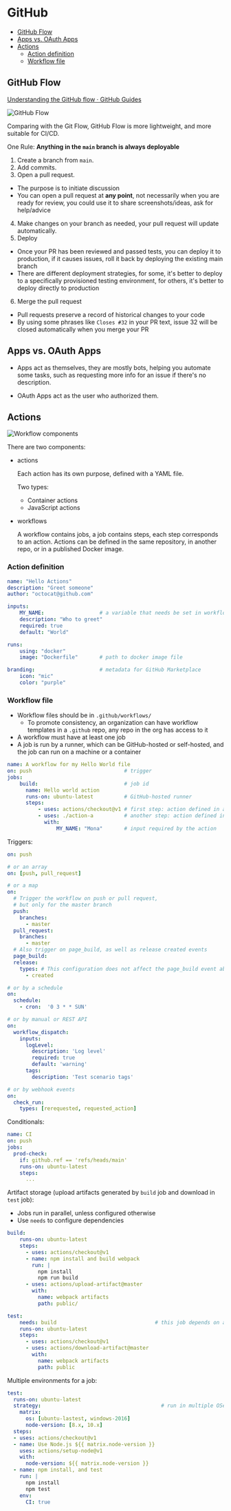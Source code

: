 # GitHub

- [GitHub Flow](#github-flow)
- [Apps vs. OAuth Apps](#apps-vs-oauth-apps)
- [Actions](#actions)
  - [Action definition](#action-definition)
  - [Workflow file](#workflow-file)

## GitHub Flow

[Understanding the GitHub flow · GitHub Guides](https://guides.github.com/introduction/flow/)

![GitHub Flow](./images/github_github-flow.png)

Comparing with the Git Flow, GitHub Flow is more lightweight, and more suitable for CI/CD.

One Rule: **Anything in the `main` branch is always deployable**

1. Create a branch from `main`.
2. Add commits.
3. Open a pull request.

  - The purpose is to initiate discussion
  - You can open a pull request at **any point**, not necessarily when you are ready for review, you could use it to share screenshots/ideas, ask for help/advice

4. Make changes on your branch as needed, your pull request will update automatically.
5. Deploy
  - Once your PR has been reviewed and passed tests, you can deploy it to production, if it causes issues, roll it back by deploying the existing main branch
  - There are different deployment strategies, for some, it's better to deploy to a specifically provisioned testing environment, for others, it's better to deploy directly to production
6. Merge the pull request
  - Pull requests preserve a record of historical changes to your code
  - By using some phrases like `Closes #32` in your PR text, issue 32 will be closed automatically when you merge your PR


## Apps vs. OAuth Apps

 - Apps act as themselves, they are mostly bots, helping you automate some tasks, such as requesting more info for an issue if there's no description.

 - OAuth Apps act as the user who authorized them.


## Actions

![Workflow components](./images/github_actions-workflow-components.png)

There are two components:

- actions

  Each action has its own purpose, defined with a YAML file.

  Two types:

  - Container actions
  - JavaScript actions

- workflows

  A workflow contains jobs, a job contains steps, each step corresponds to an action. Actions can be defined in the same repository, in another repo, or in a published Docker image.


### Action definition

```yaml
name: "Hello Actions"
description: "Greet someone"
author: "octocat@github.com"

inputs:
    MY_NAME:                  # a variable that needs be set in workflow
    description: "Who to greet"
    required: true
    default: "World"

runs:
    using: "docker"
    image: "Dockerfile"       # path to docker image file

branding:                     # metadata for GitHub Marketplace
    icon: "mic"
    color: "purple"
```

### Workflow file

- Workflow files should be in `.github/workflows/`
  - To promote consistency, an organization can have workflow templates in a `.github` repo, any repo in the org has access to it
- A workflow must have at least one job
- A job is run by a runner, which can be GitHub-hosted or self-hosted, and the job can run on a machine or a container

```yaml
name: A workflow for my Hello World file
on: push                              # trigger
jobs:
    build:                            # job id
      name: Hello world action
      runs-on: ubuntu-latest          # GitHub-hosted runner
      steps:
          - uses: actions/checkout@v1 # first step: action defined in another repo
          - uses: ./action-a          # another step: action defined in same repo
            with:
                MY_NAME: "Mona"       # input required by the action
```

Triggers:

```yaml
on: push

# or an array
on: [push, pull_request]

# or a map
on:
  # Trigger the workflow on push or pull request,
  # but only for the master branch
  push:
    branches:
      - master
  pull_request:
    branches:
      - master
  # Also trigger on page_build, as well as release created events
  page_build:
  release:
    types: # This configuration does not affect the page_build event above
      - created

# or by a schedule
on:
  schedule:
    - cron:  '0 3 * * SUN'

# or by manual or REST API
on:
  workflow_dispatch:
    inputs:
      logLevel:
        description: 'Log level'
        required: true
        default: 'warning'
      tags:
        description: 'Test scenario tags'

# or by webhook events
on:
  check_run:
    types: [rerequested, requested_action]
```

Conditionals:

```yaml
name: CI
on: push
jobs:
  prod-check:
    if: github.ref == 'refs/heads/main'
    runs-on: ubuntu-latest
    steps:
      ...
```

Artifact storage (upload artifacts generated by `build` job and download in `test` job):
  - Jobs run in parallel, unless configured otherwise
  - Use `needs` to configure dependencies

```yaml
build:
    runs-on: ubuntu-latest
    steps:
      - uses: actions/checkout@v1
      - name: npm install and build webpack
        run: |
          npm install
          npm run build
      - uses: actions/upload-artifact@master
        with:
          name: webpack artifacts
          path: public/

test:
    needs: build                                # this job depends on another job
    runs-on: ubuntu-latest
    steps:
      - uses: actions/checkout@v1
      - uses: actions/download-artifact@master
        with:
          name: webpack artifacts
          path: public
```

Multiple environments for a job:

```yaml
test:
  runs-on: ubuntu-latest
  strategy:                                       # run in multiple OSes and Node version
    matrix:
      os: [ubuntu-lastest, windows-2016]
      node-version: [8.x, 10.x]
  steps:
  - uses: actions/checkout@v1
  - name: Use Node.js ${{ matrix.node-version }}
    uses: actions/setup-node@v1
    with:
      node-version: ${{ matrix.node-version }}
  - name: npm install, and test
    run: |
      npm install
      npm test
    env:
      CI: true
```





